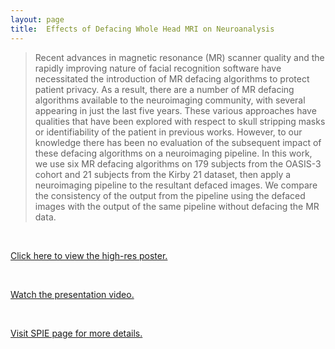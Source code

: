 ```yaml
---
layout: page
title:  Effects of Defacing Whole Head MRI on Neuroanalysis
---
```


> Recent advances in magnetic resonance (MR) scanner quality and 
the rapidly improving nature of facial recognition software 
have necessitated the introduction of MR defacing algorithms to protect patient privacy. 
As a result, there are a number of MR defacing algorithms available to the neuroimaging community, 
with several appearing in just the last five years. 
These various approaches have qualities that have been explored 
with respect to skull stripping masks or identifiability of the patient 
in previous works. However, to our knowledge 
there has been no evaluation of the subsequent impact of these defacing algorithms 
on a neuroimaging pipeline. In this work, we use six MR defacing algorithms 
on 179 subjects from the OASIS-3 cohort and 21 subjects from the Kirby 21 dataset, 
then apply a neuroimaging pipeline to the resultant defaced images. 
We compare the consistency of the output from the pipeline using the defaced images 
with the output of the same pipeline without defacing the MR data.
>

<br/>

<object data="\research_projects\img\2022_Defacing\SPIE-MI_ChenyuGao_Poster.pdf" type="application/pdf" width="100%" height="600px">
  <p><a href="\research_projects\img\2022_Defacing\SPIE-MI_ChenyuGao_Poster.pdf">Click here to view the high-res poster.</a></p>
</object>

<br/>

<p><a href="https://players.brightcove.net/689254975001/sFw7emDrV_default/index.html?videoId=6294970107001">
Watch the presentation video.</a></p>

<br/>

<p><a href="https://spie.org/medical-imaging/presentation/Effects-of-defacing-whole-head-MRI-on-neuroanalysis/12032-139">
Visit SPIE page for more details.</a></p>